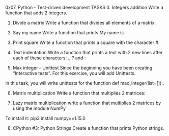 0x07. Python - Test-driven development
TASKS
0. Integers addition
Write a function that adds 2 integers.

1. Divide a matrix
Write a function that divides all elements of a matrix.

2. Say my name
Write a function that prints My name is <first name> <last name>

3. Print square
Write a function that prints a square with the character #.

4. Text indentation
Write a function that prints a text with 2 new lines after each of these characters: ., ? and :

5. Max integer - Unittest
Since the beginning you have been creating “Interactive tests”. For this exercise, you will add Unittests.

In this task, you will write unittests for the function def max_integer(list=[]):.

6. Matrix multiplication
Write a function that multiplies 2 matrices:

7. Lazy matrix multiplication
write a function that multiplies 2 matrices by using the module NumPy

To install it: pip3 install numpy==1.15.0

8. CPython #3: Python Strings
Create a function that prints Python strings.
